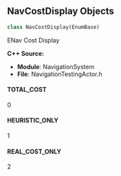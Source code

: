 ## NavCostDisplay Objects

```python
class NavCostDisplay(EnumBase)
```

ENav Cost Display

**C++ Source:**

- **Module**: NavigationSystem
- **File**: NavigationTestingActor.h

<a id="unreal.NavCostDisplay.TOTAL_COST"></a>

#### TOTAL_COST

0

<a id="unreal.NavCostDisplay.HEURISTIC_ONLY"></a>

#### HEURISTIC_ONLY

1

<a id="unreal.NavCostDisplay.REAL_COST_ONLY"></a>

#### REAL_COST_ONLY

2

<a id="unreal.BrushType"></a>